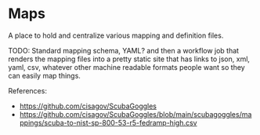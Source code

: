 # Maps
A place to hold and centralize various mapping and definition files.

TODO: Standard mapping schema, YAML? and then a workflow job that renders the mapping files into a pretty static site that has links to json, xml, yaml, csv, whatever other machine readable formats people want so they can easily map things.

References:
- https://github.com/cisagov/ScubaGoggles
- https://github.com/cisagov/ScubaGoggles/blob/main/scubagoggles/mappings/scuba-to-nist-sp-800-53-r5-fedramp-high.csv
